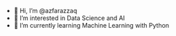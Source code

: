 - 👋 Hi, I’m @azfarazzaq
- 👀 I’m interested in Data Science and AI
- 🌱 I’m currently learning Machine Learning with Python

<!---
azfarazzaq/azfarazzaq is a ✨ special ✨ repository because its `README.md` (this file) appears on your GitHub profile.
You can click the Preview link to take a look at your changes.
--->
